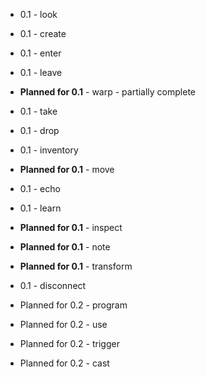 - 0.1 - look
- 0.1 - create
- 0.1 - enter
- 0.1 - leave
- **Planned for 0.1** - warp - partially complete
- 0.1 - take
- 0.1 - drop
- 0.1 - inventory
- **Planned for 0.1** - move
- 0.1 - echo
- 0.1 - learn
- **Planned for 0.1** - inspect
- **Planned for 0.1** - note
- **Planned for 0.1** - transform
- 0.1 - disconnect

- Planned for 0.2 - program
- Planned for 0.2 - use
- Planned for 0.2 - trigger
- Planned for 0.2 - cast
